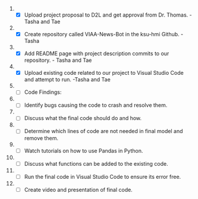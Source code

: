  1. - [X] Upload project proposal to D2L and get approval from Dr. Thomas. - Tasha and Tae
 2. - [X] Create repository called VIAA-News-Bot in the ksu-hmi Github. -Tasha
 3. - [X] Add README page with project description commits to our repository. - Tasha and Tae
 4. - [X] Upload existing code related to our project to Visual Studio Code and attempt to run. -Tasha and Tae
 5. - [ ] Code Findings:
 6. - [ ] Identify bugs causing the code to crash and resolve them. 
 7. - [ ] Discuss what the final code should do and how. 
 8. - [ ] Determine which lines of code are not needed in final model and remove them. 
 9. - [ ] Watch tutorials on how to use Pandas in Python. 
10. - [ ] Discuss what functions can be added to the existing code. 
11. - [ ] Run the final code in Visual Studio Code to ensure its error free. 
12. - [ ] Create video and presentation of final code. 
